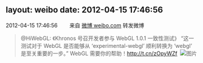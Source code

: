 layout: weibo
date: 2012-04-15 17:46:56
---
<meta name="referrer" content="no-referrer" />

2012-04-15 17:46:56  &nbsp;&nbsp;&nbsp;&nbsp;&nbsp;&nbsp; 来自 <a href="http://weibo.com/" rel="nofollow">微博 weibo.com</a>
转发微博
>  @HiWebGL: 《Khronos 号召开发者参与 WebGL 1.0.1 一致性测试》 “这一测试对于 WebGL 是否能够从 ‘experimental-webgl’ 顺利转换为 ‘webgl’ 是至关重要的一步。” WebGL 需要你的帮助！http://t.cn/zOpyWZf ​​​
>  ![图片](https://ww1.sinaimg.cn/large/89c570d0tw1drz1p6aqyuj.jpg)
